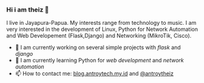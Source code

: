 ### Hi i am theiz 👋

I live in Jayapura-Papua. My interests range from technology to music. I am very interested in the development of Linux, Python  for Network Automation and Web Developement (Flask,Django) and Networking (MikroTik, Cisco).


- 🔭 I am currently working on several simple projects with *flask* and *django*
- 🌱 I am currently learning Python for *web development* and *network automation*
- 📫 How to contact me: [blog.antroytech.my.id](https://blog.antroytech.my.id) and [@antroytheiz](https://t.me/antroytheiz)


